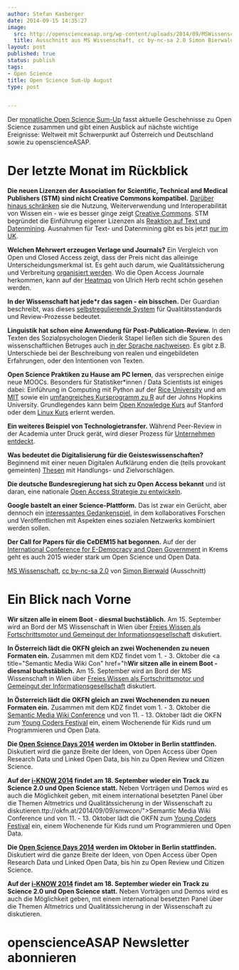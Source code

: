 ```yaml
---
author: Stefan Kasberger
date: 2014-09-15 14:35:27
image:
  src: http://openscienceasap.org/wp-content/uploads/2014/09/MSWissenschaft-580x321.jpg
  title: Ausschnitt aus MS Wissenschaft, cc by-nc-sa 2.0 Simon Bierwald
layout: post
published: true
status: publish
tags:
- Open Science
title: Open Science Sum-Up August
type: post


---
```


Der [monatliche Open Science Sum-Up](http://openscienceasap.org/social/monthly-sum-up/) fasst aktuelle Geschehnisse zu Open Science zusammen und gibt einen Ausblick auf nächste wichtige Ereignisse: Weltweit mit Schwerpunkt auf Österreich und Deutschland sowie zu openscienceASAP.

# Der letzte Monat im Rückblick

**Die neuen Lizenzen der Association for Scientific, Technical and Medical Publishers (STM) sind nicht Creative Commons kompatibel.** [Darüber hinaus schränken](http://www.plos.org/global-coalition-of-access-to-research-science-and-education-organizations-calls-on-stm-to-withdraw-new-model-licenses/) sie die Nutzung, Weiterverwendung und Interoperabilität von Wissen ein - wie es besser ginge zeigt [Creative Commons](https://www.mysciencework.com/news/11561/a-creative-commons-guide-to-sharing-your-science). STM begründet die Einführung eigener Lizenzen als [Reaktion auf Text und Datenmining](http://www.stm-assoc.org/open-access-licensing/). Ausnahmen für Text- und Datenmining gibt es bis jetzt [nur im UK](http://blogs.lse.ac.uk/impactofsocialsciences/2014/06/04/the-right-to-read-is-the-right-to-mine-tdm/).

**Welchen Mehrwert erzeugen Verlage und Journals?** Ein Vergleich von Open und Closed Access zeigt, dass der Preis nicht das alleinige Unterscheidungsmerkmal ist. Es geht auch darum, wie Qualitätssicherung und Verbreitung [organisiert werden](http://www.nature.com/news/open-access-the-true-cost-of-science-publishing-1.12676). Wo die Open Access Journale herkommen, kann auf der [Heatmap](http://www.scinoptica.com/pages/topics/open-access-heatmap.php) von Ulrich Herb recht schön gesehen werden.

**In der Wissenschaft hat jede*r das sagen - ein bisschen.** Der Guardian beschreibt, was dieses [selbstregulierende System](http://www.theguardian.com/science/occams-corner/2014/aug/15/who-governs-science) für Qualitätsstandards und Review-Prozesse bedeutet.

**Linguistik hat schon eine Anwendung für Post-Publication-Review.** In den Texten des Sozialpsychologen Diederik Stapel ließen sich die Spuren des wissenschaftlichen Betruges auch [in der Sprache nachweisen](http://www.plosone.org/article/info%3Adoi%2F10.1371%2Fjournal.pone.0105937). Es gibt z.B. Unterschiede bei der Beschreibung von realen und eingebildeten Erfahrungen, oder den Intentionen von Texten.

**Open Science Praktiken zu Hause am PC lernen**, das versprechen einige neue MOOCs. Besonders für Statistiker*innen / Data Scientists ist einiges dabei: Einführung in Computing mit Python auf der [Rice University](https://www.coursera.org/specialization/fundamentalscomputing/9?utm_medium=listingPage) und am [MIT](https://www.edx.org/course/mitx/mitx-6-00-1x-introduction-computer-2841#.VA852v5k8qU) sowie ein [umfangreiches Kursprogramm zu R](https://www.coursera.org/specialization/jhudatascience/1?utm_medium=listingPage) auf der Johns Hopkins University. Grundlegendes kann beim [Open Knowledge Kurs](http://online.stanford.edu/course/open-knowledge-changing-global-course-learning?utm_source=Stanford%20Online&utm_medium=Email&utm_term=Mailer%20August%202014&utm_content=Announcement&utm_campaign=New%20Online%20Learning%20Opportunities) auf Stanford oder dem [Linux Kurs](https://courses.edx.org/courses/LinuxFoundationX/LFS101x/2T2014/info) erlernt werden.

**Ein weiteres Beispiel von Technologietransfer.** Während Peer-Review in der Academia unter Druck gerät, wird dieser Prozess für [Unternehmen entdeckt](http://techcrunch.com/2014/08/27/why-more-companies-should-submit-to-peer-review/).

**Was bedeutet die Digitalisierung für die Geisteswissenschaften?** Beginnend mit einer neuen Digitalen Aufklärung enden die (teils provokant gemeinten) [Thesen](http://liu.english.ucsb.edu/theses-on-the-epistemology-of-the-digital-page/) mit Handlungs- und Zielvorschlägen.

**Die deutsche Bundesregierung hat sich zu Open Access bekannt** und ist daran, eine nationale [Open Access Strategie zu entwickeln](http://www.hightech-strategie.de/de/Open-Access-Strategie-entwickeln-126.php).

**Google bastelt an einer Science-Plattform.** Das ist zwar ein Gerücht, aber dennoch ein [interessantes Gedankenspiel](http://www.wired.co.uk/news/archive/2014-08/13/google-science-would-we-need-it), in dem kollaboratives Forschen und Veröffentlichen mit Aspekten eines sozialen Netzwerks kombiniert werden sollen.

**Der Call for Papers für die CeDEM15 hat begonnen.** Auf der der [International Conference for E-Democracy and Open Government](http://www.donau-uni.ac.at/en/department/gpa/telematik/edemocracy-conference/edem/vid/20773/index.php?URL=/en/department/gpa/telematik/edemocracy-conference/20773) in Krems geht es auch 2015 wieder stark um Open Science und Open Data.

 [MS Wissenschaft](https://www.flickr.com/photos/simsullen/14297613384), [cc by-nc-sa 2.0](https://creativecommons.org/licenses/by-nc-sa/2.0/) von [Simon Bierwald](https://www.flickr.com/photos/simsullen/) (Ausschnitt)

# Ein Blick nach Vorne

**Wir sitzen alle in einem Boot - diesmal buchstäblich.** Am 15. September wird an Bord der MS Wissenschaft in Wien über [Freies Wissen als Fortschrittsmotor und Gemeingut der Informationsgesellschaft](http://okfn.at/2014/08/28/ms-wissenschaft-dialog-an-deck-wissenschaft-und-freies-wissen-fortschrittsmotor-und-gemeingut-der-informationsgesellschaft/) diskutiert.

**In Österreich lädt die OKFN gleich an zwei Wochenenden zu neuen Formaten ein.** Zusammen mit dem KDZ findet vom 1. - 3. Oktober die <a title="Semantic Media Wiki Con" href="h**Wir sitzen alle in einem Boot - diesmal buchstäblich.** Am 15. September wird an Bord der MS Wissenschaft in Wien über [Freies Wissen als Fortschrittsmotor und Gemeingut der Informationsgesellschaft](http://okfn.at/2014/08/28/ms-wissenschaft-dialog-an-deck-wissenschaft-und-freies-wissen-fortschrittsmotor-und-gemeingut-der-informationsgesellschaft/) diskutiert.

**In Österreich lädt die OKFN gleich an zwei Wochenenden zu neuen Formaten ein.** Zusammen mit dem KDZ findet vom 1. - 3. Oktober die [Semantic Media Wiki Conference](http://okfn.at/2014/09/09/smwcon/) und von 11. - 13. Oktober lädt die OKFN zum [Young Coders Festival](http://okfn.at/2014/07/10/young-coders-festivala123/) ein, einem Wochenende für Kids rund um Programmieren und Open Data.

**Die [Open Science Days 2014](http://osd.mpdl.mpg.de/) werden im Oktober in Berlin stattfinden.** Diskutiert wird die ganze Breite der Ideen, von Open Access über Open Research Data und Linked Open Data, bis hin zu Open Review und Citizen Science.

**Auf der [i-KNOW 2014](http://i-know.at/) findet am 18. September wieder ein Track zu Science 2.0 und Open Science statt.** Neben Vorträgen und Demos wird es auch die Möglichkeit geben, mit einem international besetzten Panel über die Themen Altmetrics und Qualitätssicherung in der Wissenschaft zu diskutieren.ttp://okfn.at/2014/09/09/smwcon/">Semantic Media Wiki Conference und von 11. - 13. Oktober lädt die OKFN zum [Young Coders Festival](http://okfn.at/2014/07/10/young-coders-festivala123/) ein, einem Wochenende für Kids rund um Programmieren und Open Data.

**Die [Open Science Days 2014](http://osd.mpdl.mpg.de/) werden im Oktober in Berlin stattfinden.** Diskutiert wird die ganze Breite der Ideen, von Open Access über Open Research Data und Linked Open Data, bis hin zu Open Review und Citizen Science.

**Auf der [i-KNOW 2014](http://i-know.at/) findet am 18. September wieder ein Track zu Science 2.0 und Open Science statt.** Neben Vorträgen und Demos wird es auch die Möglichkeit geben, mit einem international besetzten Panel über die Themen Altmetrics und Qualitätssicherung in der Wissenschaft zu diskutieren.

# openscienceASAP Newsletter abonnieren